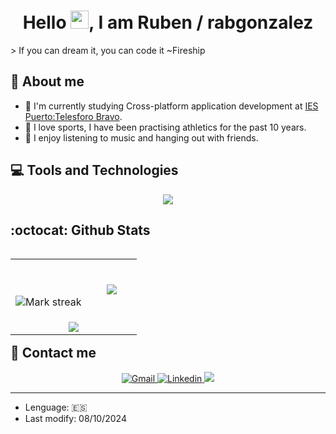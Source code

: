 <h1 align="center">Hello <img src="https://github.com/TheDudeThatCode/TheDudeThatCode/blob/master/Assets/Hi.gif" width="29px">, I am Ruben / rabgonzalez</h1> 
> If you can dream it, you can code it ~Fireship

<h2>🤵 About me</h2>
<ul>
  <li>
    📝 I'm currently studying Cross-platform application development at <a href="https://www3.gobiernodecanarias.org/medusa/edublog/iespuertodelacruztelesforobravo/">IES Puerto:Telesforo Bravo</a>.
  </li>
  <li>
    🏃 I love sports, I have been practising athletics for the past 10 years.
  </li>
  <li>
    🎵 I enjoy listening to music and hanging out with friends.
  </li>
  <li style="display:none">
    🖥️ Coding = fun (sometimes).
  </li>
</ul>

<h2>💻 Tools and Technologies</h2>
<p align="center">
  <a href="https://skillicons.dev">
    <img src="https://skillicons.dev/icons?i=angular,atom,bash,bootstrap,css,git,github,githubactions,hibernate,html,java,js,jquery,laravel,linux,maven,mongodb,nodejs,php,postman,react,regex,spring,vscode&perline=8" />
  </a>
</p>

<h2>:octocat: Github Stats</h2>

<p align="center">
<table align="left">
<tr border="none">
<td width="60%" align="center">

  <br></br>
  <img  title="🔥 Get streak stats for your profile at git.io/streak-stats" alt="Mark streak" src="https://github-readme-streak-stats.herokuapp.com/?user=rabgonzalez&theme=dark&hide_border=false" /> 
</td>

<td align="center">

  <img  align="center"  src="https://github-readme-stats.anuraghazra1.vercel.app/api/top-langs/?username=rabgonzalez&theme=dark&hide_border=false&no-bg=true&no-frame=true&langs_count=10"/>

  </td>
</tr>
<tr>
  <td align="center" colspan="2">
    <img src="https://github-profile-trophy.vercel.app/?username=rabgonzalez&row=1&column=3&theme=radical&no-frame=false&no-bg=true&margin-w=10"/>
  </td>
</tr>
</table>
</p>

---
<h2>🤝 Contact me</h3>
<div align="center">
  <a href="mailto:rubalba.rag@gmail.com">
    <img src="https://img.shields.io/badge/Gmail-D14836?style=for-the-badge&logo=gmail&logoColor=white" alt="Gmail">
  </a>
  <a href="https://www.linkedin.com/in/rub%C3%A9n-abreu-gonz%C3%A1lez-13360830b/">
    <img src="https://img.shields.io/badge/LinkedIn-0077B5?style=for-the-badge&logo=linkedin&logoColor=white" alt="Linkedin">
  </a>
  <a href="https://www.instagram.com/_rubenag_/">
    <img src="https://img.shields.io/badge/Instagram-E4405F?style=for-the-badge&logo=instagram&logoColor=white">
  </a>
</div>

---
<ul>
  <li>Lenguage: 🇪🇸</li>
  <li>Last modify: 08/10/2024</li>
</ul>
